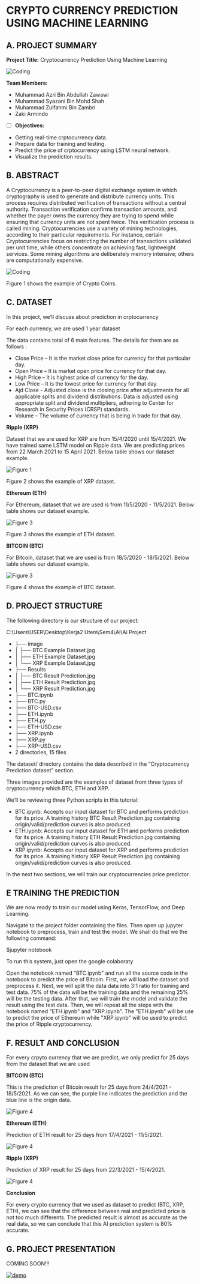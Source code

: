 # CRYPTO CURRENCY PREDICTION USING MACHINE LEARNING

## A. PROJECT SUMMARY

**Project Title:** Cryptocurrency Prediction Using Machine Learning

![Coding](https://github.com/azriawi/Artificial-Intelligence-Project/blob/main/Image/AI%20COVER.png)

**Team Members:** 
- Muhammad Azri Bin Abdullah Zawawi
- Muhammad Syazani Bin Mohd Shah
- Muhammad Zulfahmi Bin Zambri
- Zaki Armindo


- [ ] **Objectives:**
- Getting real-time crptocurrency data.
- Prepare data for training and testing.
- Predict the price of crptocurrency using LSTM neural network.
- Visualize the prediction results.


##  B. ABSTRACT 

A Cryptocurrency is a peer-to-peer digital exchange system in which cryptography is used to generate and distribute currency units. This process requires distributed verification of transactions without a central authority. Transaction verification confirms transaction amounts, and whether the payer owns the currency they are trying to spend while ensuring that currency units are not spent twice. This verification process is called mining. Cryptocurrencies use a variety of mining technologies, according to their particular requirements. For instance, certain Cryptocurrencies focus on restricting the number of transactions validated per unit time, while others concentrate on achieving fast, lightweight services. Some mining algorithms are deliberately memory intensive; others are computationally expensive.


![Coding](https://cdn-japantimes.com/wp-content/uploads/2018/01/z2-crypto-a-20180123.jpg)

Figure 1 shows the example of Crypto Coins.


## C.  DATASET

In this project, we’ll discuss about prediction in crptocurrency

For each currency, we are used 1 year dataset

The data contains total of 6 main features. The details for them are as follows :

- Close Price – It is the market close price for currency for that particular day.
- Open Price – It is market open price for currency for that day.
- High Price – It is highest price of currency for the day.
- Low Price – It is the lowest price for currency for that day.
- Ajd Close - Adjusted close is the closing price after adjustments for all applicable splits and dividend distributions. Data is adjusted using appropriate split and dividend multipliers, adhering to Center for Research in Security Prices (CRSP) standards.
- Volume – The volume of currency that is being in trade for that day.


**Ripple (XRP)**

Dataset that we are used for XRP are from 15/4/2020 until 15/4/2021. We have trained same LSTM model on Ripple data. We are predicting prices from 22 March 2021 to 15 April 2021. Below table shows our dataset example.


![Figure 1](https://github.com/azriawi/Artificial-Intelligence-Project/blob/main/Image/XRP%20Example%20Dataset.jpg)

Figure 2 shows the example of XRP dataset.

**Ethereum (ETH)**

For Ethereum, dataset that we are used is from 11/5/2020 - 11/5/2021. Below table shows our dataset example.

![Figure 3](https://github.com/azriawi/Artificial-Intelligence-Project/blob/main/Image/ETH%20Example%20Dataset.jpg)

Figure 3 shows the example of ETH dataset.

**BITCOIN (BTC)**

For Bitcoin, dataset that we are used is from 18/5/2020 - 18/5/2021. Below table shows our dataset example.

![Figure 3](https://github.com/azriawi/Artificial-Intelligence-Project/blob/main/Image/BTC%20Example%20Dataset.jpg)

Figure 4 shows the example of BTC dataset.

## D.   PROJECT STRUCTURE

The following directory is our structure of our project:

C:\Users\USER\Desktop\Kerja2 Utem\Sem4\Ai\Ai Project
- ├── image
- │   ├── BTC Example Dataset.jpg
- │   ├── ETH Example Dataset.jpg
- │   └── XRP Example Dataset.jpg
- ├── Results
- │   ├── BTC Result Prediction.jpg
- │   ├── ETH Result Prediction.jpg
- │   └── XRP Result Prediction.jpg
- ├── BTC.ipynb
- ├── BTC.py
- ├── BTC-USD.csv
- ├── ETH.ipynb
- ├── ETH.py
- ├── ETH-USD.csv
- ├── XRP.ipynb
- ├── XRP.py
- ├── XRP-USD.csv
- 2 directories, 15 files

The dataset/ directory contains the data described in the “Cryptocurrency Prediction dataset” section.

Three images provided are the examples of dataset from three types of cryptocurrency which BTC, ETH and XRP.

We’ll be reviewing three Python scripts in this tutorial:

- BTC.ipynb: Accepts our input dataset for BTC and performs prediction for its price. A training history BTC Result Prediction.jpg containing origin/valid/prediction curves is also produced.
- ETH.iypnb: Accepts our input dataset for ETH and performs prediction for its price. A training history ETH Result Prediction.jpg containing origin/valid/prediction curves is also produced.
- XRP.ipynb: Accepts our input dataset for XRP and performs prediction for its price. A training history XRP Result Prediction.jpg containing origin/valid/prediction curves is also produced.

In the next two sections, we will train our cryptocurrencies price predictor.

## E   TRAINING THE PREDICTION


We are now ready to train our model using Keras, TensorFlow, and Deep Learning.

Navigate to the project folder containing the files. Then open up jupyter notebook to preprocess, train and test the model. We shall do that we the following command:

$jupyter notebook

To run this system, just open the google colaboraty

Open the notebook named "BTC.ipynb" and run all the source code in the notebook to predict the price of Bitcoin. First, we will load the dataset and preprocess it. Next, we will split the data data into 3:1 ratio for training and test data. 75% of the data will be the training data and the remaining 25% will be the testing data. After that, we will train the model and validate the result using the test data. Then, we will repeat all the steps with the notebook named "ETH.ipynb" and "XRP.ipynb". The "ETH.ipynb" will be use to predict the price of Ethereum while "XRP.ipynb" will be used to predict the price of Ripple cryptocurrency.

## F.  RESULT AND CONCLUSION

For every crpyto currency that we are predict, we only predict for 25 days from the dataset that we are used

**BITCOIN (BTC)**

This is the prediction of Bitcoin result for 25 days from 24/4/2021 - 18/5/2021. As we can see, the purple line indicates the prediction and the blue line is the origin data.

![Figure 4](https://github.com/azriawi/Artificial-Intelligence-Project/blob/main/Image/BTC%20Result%20Prediction.jpg)

**Ethereum (ETH)**

Prediction of ETH result for 25 days from 17/4/2021 - 11/5/2021.

![Figure 4](https://github.com/azriawi/Artificial-Intelligence-Project/blob/main/Image/ETH%20Result%20Prediction.jpg)

**Ripple (XRP)**

Prediction of XRP result for 25 days from 22/3/2021 - 15/4/2021.


![Figure 4](https://github.com/azriawi/Artificial-Intelligence-Project/blob/main/Image/XRP%20Result%20Prediction.jpg)

**Conclusion**

For every crypto currency that we used as dataset to predict (BTC, XRP, ETH), we can see that the difference between real and predicted price is not too much differents. The predicted result is almost as accurate as the real data, so we can conclude that this AI prediction system is 80% accurate.


## G.   PROJECT PRESENTATION 

COMING SOON!!! 

[![demo](https://img.youtube.com/vi/-p7HGwOWxtg/0.jpg)](https://www.youtube.com/watch?v=-p7HGwOWxtg "demo")




